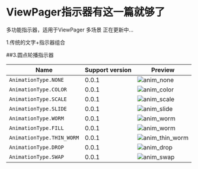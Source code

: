 # ViewPager指示器有这一篇就够了
多功能指示器，适用于ViewPager 多场景
正在更新中...

1.传统的文字+指示器组合

##3.圆点轮播指示器

Name| Support version| Preview
-------- | --- | ---
`AnimationType.NONE`| 0.0.1 | ![anim_none](https://github.com/pengMaster/picApplyGit/tree/master/MultiIndicator/anim_none.gif)
`AnimationType.COLOR`| 0.0.1 |![anim_color](https://github.com/pengMaster/picApplyGit/tree/master/MultiIndicator/anim_color.gif)
`AnimationType.SCALE`| 0.0.1 |![anim_scale](https://github.com/pengMaster/picApplyGit/tree/master/MultiIndicator/anim_scale.gif)
`AnimationType.SLIDE`| 0.0.1 |![anim_slide](https://github.com/pengMaster/picApplyGit/tree/master/MultiIndicator/anim_slide.gif)
`AnimationType.WORM`| 0.0.1 |![anim_worm](https://github.com/pengMaster/picApplyGit/tree/master/MultiIndicator/anim_worm.gif)
`AnimationType.FILL`| 0.0.1 |![anim_worm](https://github.com/pengMaster/picApplyGit/tree/master/MultiIndicator/anim_fill.gif)
`AnimationType.THIN_WORM`| 0.0.1 |![anim_thin_worm](https://github.com/pengMaster/picApplyGit/tree/master/MultiIndicator/anim_thin_worm.gif)
`AnimationType.DROP`| 0.0.1 |![anim_drop](https://github.com/pengMaster/picApplyGit/tree/master/MultiIndicator/anim_drop.gif)
`AnimationType.SWAP`| 0.0.1 |![anim_swap](https://github.com/pengMaster/picApplyGit/tree/master/MultiIndicator/anim_swap.gif)
